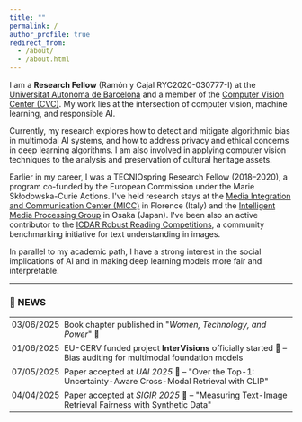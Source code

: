 ```yaml
---
title: ""
permalink: /
author_profile: true
redirect_from: 
  - /about/
  - /about.html
---
```


I am a **Research Fellow** (Ramón y Cajal RYC2020-030777-I) at the [Universitat Autonoma de Barcelona](https://www.uab.cat/) and a member of the [Computer Vision Center (CVC)](https://www.cvc.uab.es/). My work lies at the intersection of computer vision, machine learning, and responsible AI.

Currently, my research explores how to detect and mitigate algorithmic bias in multimodal AI systems, and how to address privacy and ethical concerns in deep learning algorithms. I am also involved in applying computer vision techniques to the analysis and preservation of cultural heritage assets.

Earlier in my career, I was a TECNIOspring Research Fellow (2018–2020), a program co-funded by the European Commission under the Marie Skłodowska-Curie Actions. I've held research stays at the [Media Integration and Communication Center (MICC)](https://www.micc.unifi.it/) in Florence (Italy) and the [Intelligent Media Processing Group](http://imlab.jp/index-e.html) in Osaka (Japan). I've been also an active contributor to the [ICDAR Robust Reading Competitions](http://rrc.cvc.uab.es/), a community benchmarking initiative for text understanding in images.

In parallel to my academic path, I have a strong interest in the social implications of AI and in making deep learning models more fair and interpretable.

-------------

### 📌 NEWS

<table  style="border-collapse: collapse; border: none; font-size: 1.03em;">
  <tr>
    <td style="border: none; padding: 4px; vertical-align: top;">03/06/2025</td>
    <td style="border: none; padding: 4px; vertical-align: top;">Book chapter published in "<em>Women, Technology, and Power</em>" 🎉</td>
  </tr>
  <tr>
    <td style="border: none; padding: 4px; vertical-align: top;">01/06/2025</td>
    <td style="border: none; padding: 4px; vertical-align: top;">EU-CERV funded project <strong>InterVisions</strong> officially started 🚀 – Bias auditing for multimodal foundation models</td>
  </tr>
  <tr>
    <td style="border: none; padding: 4px; vertical-align: top;">07/05/2025</td>
    <td style="border: none; padding: 4px; vertical-align: top;">Paper accepted at <em>UAI 2025</em> 🎉 – "Over the Top-1: Uncertainty-Aware Cross-Modal Retrieval with CLIP"</td>
  </tr>
  <tr>
    <td style="border: none; padding: 4px; vertical-align: top;">04/04/2025</td>
    <td style="border: none; padding: 4px; vertical-align: top;">Paper accepted at <em>SIGIR 2025</em> 🎉 – "Measuring Text-Image Retrieval Fairness with Synthetic Data"</td>
  </tr>
</table>
